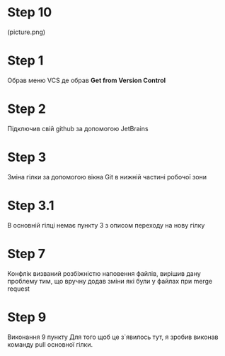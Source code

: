 # Step 10

(picture.png)

# Step 1

Обрав меню VCS де обрав **Get from Version Control**

# Step 2
Підключив свій github за допомогою JetBrains


# Step 3
Зміна гілки за допомогою вікна Git в нижній частині робочої зони

# Step 3.1
В основній гілці немає пункту 3 з описом переходу на нову гілку

# Step 7
Конфлік визваний розбіжністю наповення файлів, вирішив дану проблему тим, що вручну додав зміни які були у файлах при merge request

# Step 9
Виконання 9 пункту
Для того щоб це з`явилось тут, я зробив виконав команду pull основної гілки.


